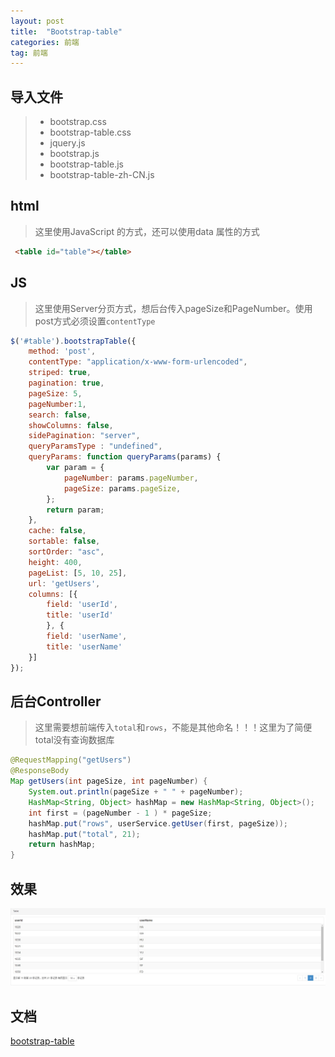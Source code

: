 ```yaml
---
layout: post
title:  "Bootstrap-table"
categories: 前端
tag: 前端
---
```


## 导入文件

> * bootstrap.css
> * bootstrap-table.css
> * jquery.js
> * bootstrap.js
> * bootstrap-table.js
> * bootstrap-table-zh-CN.js

## html
> 这里使用JavaScript 的方式，还可以使用data 属性的方式

``` html
 <table id="table"></table>
```

## JS

> 这里使用Server分页方式，想后台传入pageSize和PageNumber。使用post方式必须设置`contentType`

``` JavaScript
$('#table').bootstrapTable({
    method: 'post',
    contentType: "application/x-www-form-urlencoded",
    striped: true,
    pagination: true,
    pageSize: 5,
    pageNumber:1,
    search: false,
    showColumns: false,
    sidePagination: "server",
    queryParamsType : "undefined",
    queryParams: function queryParams(params) {
        var param = {
            pageNumber: params.pageNumber,
            pageSize: params.pageSize,
        };
        return param;
    },
    cache: false,
    sortable: false,
    sortOrder: "asc",
    height: 400,
    pageList: [5, 10, 25],
    url: 'getUsers',
    columns: [{
        field: 'userId',
        title: 'userId'
        }, {
        field: 'userName',
        title: 'userName'
    }]
});
```

## 后台Controller

> 这里需要想前端传入`total`和`rows`，不能是其他命名！！！这里为了简便total没有查询数据库

``` java
@RequestMapping("getUsers")
@ResponseBody
Map getUsers(int pageSize, int pageNumber) {
    System.out.println(pageSize + " " + pageNumber);
    HashMap<String, Object> hashMap = new HashMap<String, Object>();
    int first = (pageNumber - 1 ) * pageSize;
    hashMap.put("rows", userService.getUser(first, pageSize));
    hashMap.put("total", 21);
    return hashMap;
}
```

## 效果

![](/styles/images/2016-10-17-bootstrap-table.jpg)

## 文档
[bootstrap-table](http://bootstrap-table.wenzhixin.net.cn/zh-cn/getting-started/)




